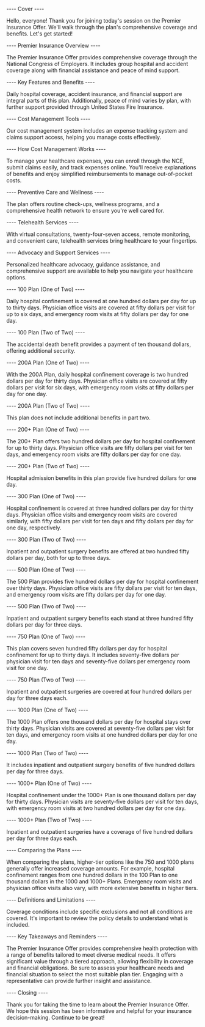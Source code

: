 ---- Cover ----

Hello, everyone! Thank you for joining today's session on the Premier Insurance Offer. We'll walk through the plan's comprehensive coverage and benefits. Let's get started!

---- Premier Insurance Overview ----

The Premier Insurance Offer provides comprehensive coverage through the National Congress of Employers. It includes group hospital and accident coverage along with financial assistance and peace of mind support.

---- Key Features and Benefits ----

Daily hospital coverage, accident insurance, and financial support are integral parts of this plan. Additionally, peace of mind varies by plan, with further support provided through United States Fire Insurance.

---- Cost Management Tools ----

Our cost management system includes an expense tracking system and claims support access, helping you manage costs effectively.

---- How Cost Management Works ----

To manage your healthcare expenses, you can enroll through the NCE, submit claims easily, and track expenses online. You'll receive explanations of benefits and enjoy simplified reimbursements to manage out-of-pocket costs.

---- Preventive Care and Wellness ----

The plan offers routine check-ups, wellness programs, and a comprehensive health network to ensure you're well cared for.

---- Telehealth Services ----

With virtual consultations, twenty-four-seven access, remote monitoring, and convenient care, telehealth services bring healthcare to your fingertips.

---- Advocacy and Support Services ----

Personalized healthcare advocacy, guidance assistance, and comprehensive support are available to help you navigate your healthcare options.

---- 100 Plan (One of Two) ----

Daily hospital confinement is covered at one hundred dollars per day for up to thirty days. Physician office visits are covered at fifty dollars per visit for up to six days, and emergency room visits at fifty dollars per day for one day.

---- 100 Plan (Two of Two) ----

The accidental death benefit provides a payment of ten thousand dollars, offering additional security.

---- 200A Plan (One of Two) ----

With the 200A Plan, daily hospital confinement coverage is two hundred dollars per day for thirty days. Physician office visits are covered at fifty dollars per visit for six days, with emergency room visits at fifty dollars per day for one day.

---- 200A Plan (Two of Two) ----

This plan does not include additional benefits in part two.

---- 200+ Plan (One of Two) ----

The 200+ Plan offers two hundred dollars per day for hospital confinement for up to thirty days. Physician office visits are fifty dollars per visit for ten days, and emergency room visits are fifty dollars per day for one day.

---- 200+ Plan (Two of Two) ----

Hospital admission benefits in this plan provide five hundred dollars for one day.

---- 300 Plan (One of Two) ----

Hospital confinement is covered at three hundred dollars per day for thirty days. Physician office visits and emergency room visits are covered similarly, with fifty dollars per visit for ten days and fifty dollars per day for one day, respectively.

---- 300 Plan (Two of Two) ----

Inpatient and outpatient surgery benefits are offered at two hundred fifty dollars per day, both for up to three days.

---- 500 Plan (One of Two) ----

The 500 Plan provides five hundred dollars per day for hospital confinement over thirty days. Physician office visits are fifty dollars per visit for ten days, and emergency room visits are fifty dollars per day for one day.

---- 500 Plan (Two of Two) ----

Inpatient and outpatient surgery benefits each stand at three hundred fifty dollars per day for three days.

---- 750 Plan (One of Two) ----

This plan covers seven hundred fifty dollars per day for hospital confinement for up to thirty days. It includes seventy-five dollars per physician visit for ten days and seventy-five dollars per emergency room visit for one day.

---- 750 Plan (Two of Two) ----

Inpatient and outpatient surgeries are covered at four hundred dollars per day for three days each.

---- 1000 Plan (One of Two) ----

The 1000 Plan offers one thousand dollars per day for hospital stays over thirty days. Physician visits are covered at seventy-five dollars per visit for ten days, and emergency room visits at one hundred dollars per day for one day.

---- 1000 Plan (Two of Two) ----

It includes inpatient and outpatient surgery benefits of five hundred dollars per day for three days.

---- 1000+ Plan (One of Two) ----

Hospital confinement under the 1000+ Plan is one thousand dollars per day for thirty days. Physician visits are seventy-five dollars per visit for ten days, with emergency room visits at two hundred dollars per day for one day.

---- 1000+ Plan (Two of Two) ----

Inpatient and outpatient surgeries have a coverage of five hundred dollars per day for three days each.

---- Comparing the Plans ----

When comparing the plans, higher-tier options like the 750 and 1000 plans generally offer increased coverage amounts. For example, hospital confinement ranges from one hundred dollars in the 100 Plan to one thousand dollars in the 1000 and 1000+ Plans. Emergency room visits and physician office visits also vary, with more extensive benefits in higher tiers.

---- Definitions and Limitations ----

Coverage conditions include specific exclusions and not all conditions are covered. It's important to review the policy details to understand what is included.

---- Key Takeaways and Reminders ----

The Premier Insurance Offer provides comprehensive health protection with a range of benefits tailored to meet diverse medical needs. It offers significant value through a tiered approach, allowing flexibility in coverage and financial obligations. Be sure to assess your healthcare needs and financial situation to select the most suitable plan tier. Engaging with a representative can provide further insight and assistance.

---- Closing ----

Thank you for taking the time to learn about the Premier Insurance Offer. We hope this session has been informative and helpful for your insurance decision-making. Continue to be great!